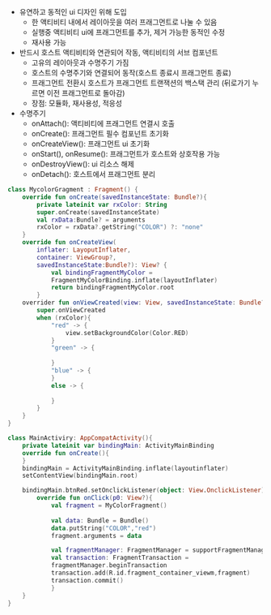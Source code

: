 - 유연하고 동적인 ui 디자인 위해 도입
	- 한 액티비티 내에서 레이아웃을 여러 프래그먼트로 나눌 수 있음
	- 실행중 액티비티 ui에 프래그먼트를 추가, 제거 가능한 동적인 수정
	- 재사용 가능
- 반드시 호스트 액티비티와 연관되어 작동, 액티비티의 서브 컴포넌트
	- 고유의 레이아웃과 수명주기 가짐
	- 호스트의 수명주기와 연결되어 동작(호스트 종료시 프래그먼트 종료)
	- 프래그먼트 전환시 호스트가 프래그먼트 트랜잭션의 백스택 관리
	  (뒤로가기 누르면 이전 프래그먼트로 돌아감)
	- 장점: 모듈화, 재사용성, 적응성
- 수명주기
	- onAttach(): 액티비티에 프래그먼트 연결시 호출
	- onCreate(): 프래그먼트 필수 컴포넌트 초기화
	- onCreateView(): 프래그먼트 ui 초기화
	- onStart(), onResume(): 프래그먼트가 호스트와 상호작용 가능
	- onDestroyView(): ui 리소스 해제
	- onDetach(): 호스트에서 프래그먼트 분리
```kotlin MyColorFragment.kt
class MycolorGragment : Fragment() {
	override fun onCreate(savedInstanceState: Bundle?){
		private lateinit var rxColor: String
		super.onCreate(savedInstanceState)
		val rxData:Bundle? = arguments
		rxColor = rxData?.getString("COLOR") ?: "none"
	}
	override fun onCreateView(
		inflater: LayoputInflater,
		container: ViewGroup?,
		savedInstanceState:Bundle?): View? {
			val bindingFragmentMyColor = 
			FragmentMyColorBinding.inflate(layoutInflater)
			return bindingFragmentMyColor.root
		}
	overrider fun onViewCreated(view: View, savedInstanceState: Bundle?){
		super.onViewCreated
		when (rxColor){
			"red" -> {
				view.setBackgroundColor(Color.RED)
			}
			"green" -> {
			
			}
			"blue" -> {
			}
			else -> {
			
			}
		}
	}
}
```

```kotlin MainActiviry
class MainActiviry: AppCompatActivity(){
	private lateinit var bindingMain: ActivityMainBinding
	override fun onCreate(){
	}
	bindingMain = ActivityMainBinding.inflate(layoutinflater)
	setContentView(bindingMain.root)

	bindingMain.btnRed.setOnclickListener(object: View.OnclickListener){
		override fun onClick(p0: View?){
			val fragment = MyColorFragment()
			
			val data: Bundle = Bundle()
			data.putString("COLOR","red")
			fragment.arguments = data

			val fragmentManager: FragmentManager = supportFragmentManager
			val transaction: FragmentTransaction = 
			fragmentManager.beginTransaction
			transaction.add(R.id.fragment_container_viewm,fragment)
			transaction.commit()
			}
	}
}
```